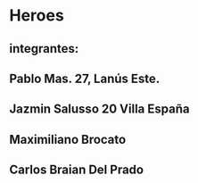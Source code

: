 # Heroes
## integrantes:
## Pablo Mas. 27, Lanús Este.
## Jazmin Salusso 20 Villa España
## Maximiliano Brocato
## Carlos Braian Del Prado
